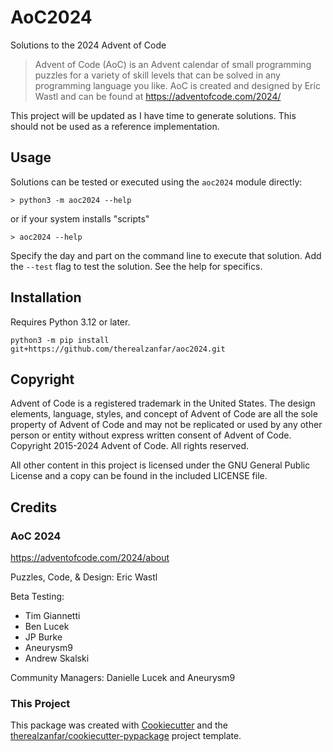 # AoC2024

Solutions to the 2024 Advent of Code

> Advent of Code (AoC) is an Advent calendar of small programming puzzles for
a variety of skill levels that can be solved in any programming language you
like. AoC is created and designed by Eric Wastl and can be found at
https://adventofcode.com/2024/

This project will be updated as I have time to generate solutions. This should
not be used as a reference implementation.

## Usage

Solutions can be tested or executed using the `aoc2024` module directly:

    > python3 -m aoc2024 --help

or if your system installs "scripts"

    > aoc2024 --help

Specify the day and part on the command line to execute that solution. Add the
`--test` flag to test the solution. See the help for specifics.

## Installation

Requires Python 3.12 or later.

    python3 -m pip install git+https://github.com/therealzanfar/aoc2024.git

## Copyright

Advent of Code is a registered trademark in the United States. The design
elements, language, styles, and concept of Advent of Code are all the sole
property of Advent of Code and may not be replicated or used by any other
person or entity without express written consent of Advent of Code. Copyright
2015-2024 Advent of Code. All rights reserved.

All other content in this project is licensed under the GNU General Public
License and a copy can be found in the included LICENSE file.

## Credits

### AoC 2024

https://adventofcode.com/2024/about

Puzzles, Code, & Design: Eric Wastl

Beta Testing:

- Tim Giannetti
- Ben Lucek
- JP Burke
- Aneurysm9
- Andrew Skalski

Community Managers: Danielle Lucek and Aneurysm9

### This Project

This package was created with
[Cookiecutter](https://github.com/audreyr/cookiecutter) and the
[therealzanfar/cookiecutter-pypackage](https://github.com/therealzanfar/cookiecutter-pypackage)
project template.
